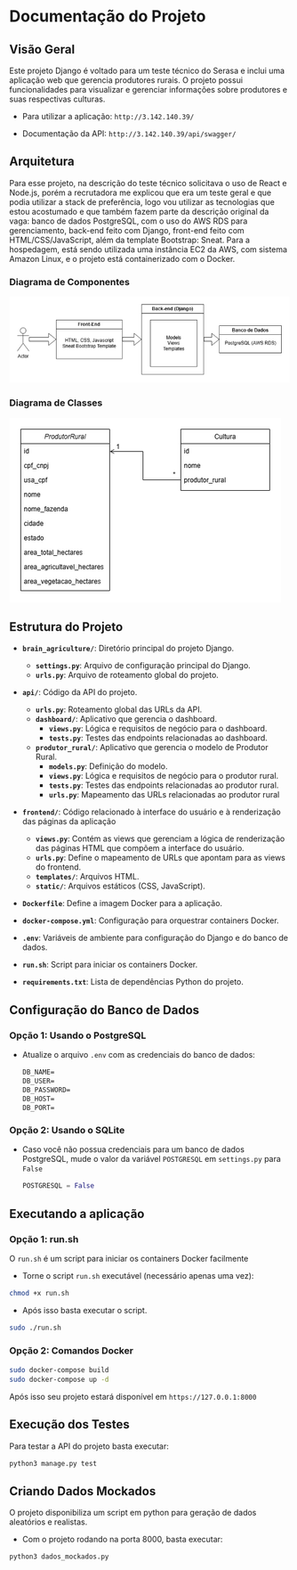 # Documentação do Projeto

## Visão Geral

Este projeto Django é voltado para um teste técnico do Serasa e inclui uma aplicação web que gerencia produtores rurais. O projeto possui funcionalidades para visualizar e gerenciar informações sobre produtores e suas respectivas culturas.

- Para utilizar a aplicação: `http://3.142.140.39/`

- Documentação da API: `http://3.142.140.39/api/swagger/`

## Arquitetura

Para esse projeto, na descrição do teste técnico solicitava o uso de React e Node.js, porém a recrutadora me explicou que era um teste geral e que podia utilizar a stack de preferência, logo vou utilizar as tecnologias que estou acostumado e que também fazem parte da descrição original da vaga: banco de dados PostgreSQL, com o uso do AWS RDS para gerenciamento, back-end feito com Django, front-end feito com HTML/CSS/JavaScript, além da template Bootstrap: Sneat. Para a hospedagem, está sendo utilizada uma instância EC2 da AWS, com sistema Amazon Linux, e o projeto está containerizado com o Docker.

### Diagrama de Componentes

![Diagrama de Componentes](imagens_doc/diagrama_componentes.png)

### Diagrama de Classes

![Diagrama de Classes](imagens_doc/diagrama_classes.png)

## Estrutura do Projeto

- **`brain_agriculture/`**: Diretório principal do projeto Django.
  - **`settings.py`**: Arquivo de configuração principal do Django.
  - **`urls.py`**: Arquivo de roteamento global do projeto.
- **`api/`**: Código da API do projeto.
  - **`urls.py`**: Roteamento global das URLs da API.
  - **`dashboard/`**: Aplicativo que gerencia o dashboard.
    - **`views.py`**: Lógica e requisitos de negócio para o dashboard.
    - **`tests.py`**: Testes das endpoints relacionadas ao dashboard.
  - **`produtor_rural/`**: Aplicativo que gerencia o modelo de Produtor Rural.
    - **`models.py`**: Definição do modelo.
    - **`views.py`**: Lógica e requisitos de negócio para o produtor rural.
    - **`tests.py`**: Testes das endpoints relacionadas ao produtor rural.
    - **`urls.py`**: Mapeamento das URLs relacionadas ao produtor rural
- **`frontend/`**: Código relacionado à interface do usuário e à renderização das páginas da aplicação
  - **`views.py`**: Contém as views que gerenciam a lógica de renderização das páginas HTML que compõem a interface do usuário.
  - **`urls.py`**: Define o mapeamento de URLs que apontam para as views do frontend.
  - **`templates/`**: Arquivos HTML.
  - **`static/`**: Arquivos estáticos (CSS, JavaScript).
  
- **`Dockerfile`**: Define a imagem Docker para a aplicação.
- **`docker-compose.yml`**: Configuração para orquestrar containers Docker.
- **`.env`**: Variáveis de ambiente para configuração do Django e do banco de dados.
- **`run.sh`**: Script para iniciar os containers Docker.
- **`requirements.txt`**: Lista de dependências Python do projeto.

## Configuração do Banco de Dados

### **Opção 1: Usando o PostgreSQL**
   - Atualize o arquivo `.env` com as credenciais do banco de dados:

     ```
     DB_NAME=
     DB_USER=
     DB_PASSWORD=
     DB_HOST=
     DB_PORT=
     ```

### **Opção 2: Usando o SQLite**
   - Caso você não possua credenciais para um banco de dados PostgreSQL, mude o valor da variável `POSTGRESQL` em `settings.py` para `False`

     ```python
     POSTGRESQL = False
     ```

## Executando a aplicação

### Opção 1: run.sh

O `run.sh` é um script para iniciar os containers Docker facilmente

- Torne o script `run.sh` executável (necessário apenas uma vez):

```bash
chmod +x run.sh
```

- Após isso basta executar o script.

```bash
sudo ./run.sh
```

### Opção 2: Comandos Docker

```bash
sudo docker-compose build
sudo docker-compose up -d
```

Após isso seu projeto estará disponível em `https://127.0.0.1:8000`

## Execução dos Testes

Para testar a API do projeto basta executar:

```bash
python3 manage.py test
```

## Criando Dados Mockados

O projeto disponibiliza um script em python para geração de dados aleatórios e realistas.

- Com o projeto rodando na porta 8000, basta executar:

```bash
python3 dados_mockados.py
```